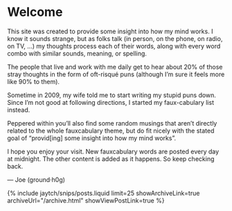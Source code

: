 # Welcome

This site was created to provide some insight into how my mind works. I know it sounds strange, but as folks talk (in person, on the phone, on radio, on TV, …) my thoughts process each of their words, along with every word combo with similar sounds, meaning, or spelling.

The people that live and work with me daily get to hear about 20% of those stray thoughts in the form of oft-risqué puns (although I’m sure it feels more like 90% to them).

Sometime in 2009, my wife told me to start writing my stupid puns down. Since I’m not good at following directions, I started my faux-cabulary list instead.

Peppered within you’ll also find some random musings that aren’t directly related to the whole fauxcabulary theme, but do fit nicely with the stated goal of “provid[ing] some insight into how my mind works”.

I hope you enjoy your visit. New fauxcabulary words are posted every day at midnight. The other content is added as it happens. So keep checking back.

&mdash; Joe
(ground&middot;h0g)

{% include jaytch/snips/posts.liquid limit=25 showArchiveLink=true archiveUrl="/archive.html" showViewPostLink=true %}